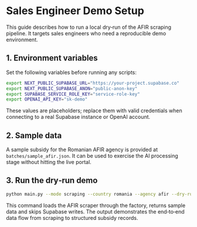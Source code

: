 # Sales Engineer Demo Setup

This guide describes how to run a local dry‑run of the AFIR scraping pipeline.
It targets sales engineers who need a reproducible demo environment.

## 1. Environment variables
Set the following variables before running any scripts:

```bash
export NEXT_PUBLIC_SUPABASE_URL="https://your-project.supabase.co"
export NEXT_PUBLIC_SUPABASE_ANON="public-anon-key"
export SUPABASE_SERVICE_ROLE_KEY="service-role-key"
export OPENAI_API_KEY="sk-demo"
```

These values are placeholders; replace them with valid credentials when
connecting to a real Supabase instance or OpenAI account.

## 2. Sample data
A sample subsidy for the Romanian AFIR agency is provided at
`batches/sample_afir.json`. It can be used to exercise the AI processing
stage without hitting the live portal.

## 3. Run the dry‑run demo

```bash
python main.py --mode scraping --country romania --agency afir --dry-run
```

This command loads the AFIR scraper through the factory, returns sample data
and skips Supabase writes. The output demonstrates the end‑to‑end data flow
from scraping to structured subsidy records.
